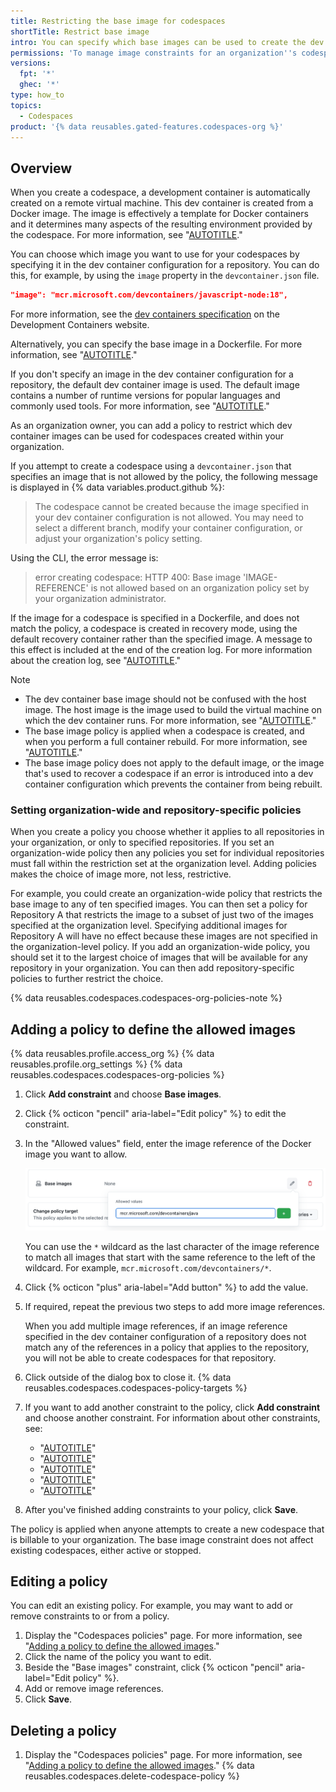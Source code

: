 ```yaml
---
title: Restricting the base image for codespaces
shortTitle: Restrict base image
intro: You can specify which base images can be used to create the dev container for new codespaces created within your organization.
permissions: 'To manage image constraints for an organization''s codespaces, you must be an owner of the organization.'
versions:
  fpt: '*'
  ghec: '*'
type: how_to
topics:
  - Codespaces
product: '{% data reusables.gated-features.codespaces-org %}'
---
```


## Overview

When you create a codespace, a development container is automatically created on a remote virtual machine. This dev container is created from a Docker image. The image is effectively a template for Docker containers and it determines many aspects of the resulting environment provided by the codespace. For more information, see "[AUTOTITLE](/codespaces/overview#what-is-a-codespace)."

You can choose which image you want to use for your codespaces by specifying it in the dev container configuration for a repository. You can do this, for example, by using the `image` property in the `devcontainer.json` file.

```json copy
"image": "mcr.microsoft.com/devcontainers/javascript-node:18",
```

For more information, see the [dev containers specification](https://containers.dev/implementors/json_reference/#image-specific) on the Development Containers website.

Alternatively, you can specify the base image in a Dockerfile. For more information, see "[AUTOTITLE](/codespaces/setting-up-your-project-for-codespaces/adding-a-dev-container-configuration/introduction-to-dev-containers#dockerfile)."

If you don't specify an image in the dev container configuration for a repository, the default dev container image is used. The default image contains a number of runtime versions for popular languages and commonly used tools. For more information, see "[AUTOTITLE](/codespaces/setting-up-your-project-for-codespaces/adding-a-dev-container-configuration/introduction-to-dev-containers#using-the-default-dev-container-configuration)."

As an organization owner, you can add a policy to restrict which dev container images can be used for codespaces created within your organization.

If you attempt to create a codespace using a `devcontainer.json` that specifies an image that is not allowed by the policy, the following message is displayed in {% data variables.product.github %}:

> The codespace cannot be created because the image specified in your dev container configuration is not allowed. You may need to select a different branch, modify your container configuration, or adjust your organization's policy setting.

Using the CLI, the error message is:

> error creating codespace: HTTP 400: Base image 'IMAGE-REFERENCE' is not allowed based on an organization policy set by your organization administrator.

If the image for a codespace is specified in a Dockerfile, and does not match the policy, a codespace is created in recovery mode, using the default recovery container rather than the specified image. A message to this effect is included at the end of the creation log. For more information about the creation log, see "[AUTOTITLE](/codespaces/troubleshooting/github-codespaces-logs#creation-logs)."

> [!NOTE]
> * The dev container base image should not be confused with the host image. The host image is the image used to build the virtual machine on which the dev container runs. For more information, see "[AUTOTITLE](/codespaces/setting-your-user-preferences/choosing-the-stable-or-beta-host-image)."
> * The base image policy is applied when a codespace is created, and when you perform a full container rebuild. For more information, see "[AUTOTITLE](/codespaces/getting-started/understanding-the-codespace-lifecycle#rebuilding-a-codespace)."
> * The base image policy does not apply to the default image, or the image that's used to recover a codespace if an error is introduced into a dev container configuration which prevents the container from being rebuilt.

### Setting organization-wide and repository-specific policies

When you create a policy you choose whether it applies to all repositories in your organization, or only to specified repositories. If you set an organization-wide policy then any policies you set for individual repositories must fall within the restriction set at the organization level. Adding policies makes the choice of image more, not less, restrictive.

For example, you could create an organization-wide policy that restricts the base image to any of ten specified images. You can then set a policy for Repository A that restricts the image to a subset of just two of the images specified at the organization level. Specifying additional images for Repository A will have no effect because these images are not specified in the organization-level policy. If you add an organization-wide policy, you should set it to the largest choice of images that will be available for any repository in your organization. You can then add repository-specific policies to further restrict the choice.

{% data reusables.codespaces.codespaces-org-policies-note %}

## Adding a policy to define the allowed images

{% data reusables.profile.access_org %}
{% data reusables.profile.org_settings %}
{% data reusables.codespaces.codespaces-org-policies %}
1. Click **Add constraint** and choose **Base images**.
1. Click {% octicon "pencil" aria-label="Edit policy" %} to edit the constraint.
1. In the "Allowed values" field, enter the image reference of the Docker image you want to allow.

   ![Screenshot of the image reference "mcr.microsoft.com/devcontainers/java" entered in the "Allowed values" field.](/assets/images/help/codespaces/image-allowed-values.png)

   You can use the `*` wildcard as the last character of the image reference to match all images that start with the same reference to the left of the wildcard. For example, `mcr.microsoft.com/devcontainers/*`.

1. Click {% octicon "plus" aria-label="Add button" %} to add the value.
1. If required, repeat the previous two steps to add more image references.

   When you add multiple image references, if an image reference specified in the dev container configuration of a repository does not match any of the references in a policy that applies to the repository, you will not be able to create codespaces for that repository.

1. Click outside of the dialog box to close it.
{% data reusables.codespaces.codespaces-policy-targets %}
1. If you want to add another constraint to the policy, click **Add constraint** and choose another constraint. For information about other constraints, see:
   * "[AUTOTITLE](/codespaces/managing-codespaces-for-your-organization/restricting-access-to-machine-types)"
   * "[AUTOTITLE](/codespaces/managing-codespaces-for-your-organization/restricting-the-number-of-organization-billed-codespaces-a-user-can-create)"
   * "[AUTOTITLE](/codespaces/managing-codespaces-for-your-organization/restricting-the-visibility-of-forwarded-ports)"
   * "[AUTOTITLE](/codespaces/managing-codespaces-for-your-organization/restricting-the-idle-timeout-period)"
   * "[AUTOTITLE](/codespaces/managing-codespaces-for-your-organization/restricting-the-retention-period-for-codespaces)"

1. After you've finished adding constraints to your policy, click **Save**.

The policy is applied when anyone attempts to create a new codespace that is billable to your organization. The base image constraint does not affect existing codespaces, either active or stopped.

## Editing a policy

You can edit an existing policy. For example, you may want to add or remove constraints to or from a policy.

1. Display the "Codespaces policies" page. For more information, see "[Adding a policy to define the allowed images](#adding-a-policy-to-define-the-allowed-images)."
1. Click the name of the policy you want to edit.
1. Beside the "Base images" constraint, click {% octicon "pencil" aria-label="Edit policy" %}.
1. Add or remove image references.
1. Click **Save**.

## Deleting a policy

1. Display the "Codespaces policies" page. For more information, see "[Adding a policy to define the allowed images](#adding-a-policy-to-define-the-allowed-images)."
{% data reusables.codespaces.delete-codespace-policy %}
